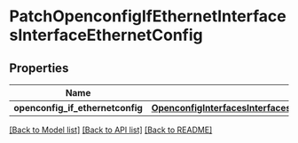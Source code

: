 # PatchOpenconfigIfEthernetInterfacesInterfaceEthernetConfig

## Properties
Name | Type | Description | Notes
------------ | ------------- | ------------- | -------------
**openconfig_if_ethernetconfig** | [**OpenconfigInterfacesInterfacesOpenconfiginterfacesinterfacesOpenconfigifethernetethernetConfig**](OpenconfigInterfacesInterfacesOpenconfiginterfacesinterfacesOpenconfigifethernetethernetConfig.md) |  | [optional] 

[[Back to Model list]](../README.md#documentation-for-models) [[Back to API list]](../README.md#documentation-for-api-endpoints) [[Back to README]](../README.md)


